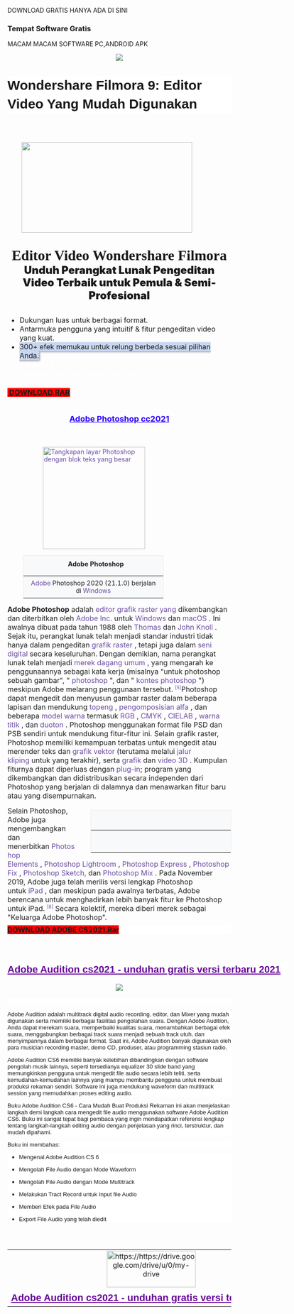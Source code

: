 DOWNLOAD GRATIS HANYA ADA DI SINI
### Tempat Software Gratis

MACAM MACAM SOFTWARE PC,ANDROID APK
<p></p><div class="separator" style="clear: both; text-align: center;"><a href="https://1.bp.blogspot.com/-xrm0dtm-hig/YBBrcXA-zyI/AAAAAAAABH0/5Bphbc7dwrM4jTOUq_EbSzS3JOvUhAmfgCLcBGAsYHQ/s318/Logo.jpg" imageanchor="1" style="margin-left: 1em; margin-right: 1em;"><img border="0" data-original-height="159" data-original-width="318" src="https://1.bp.blogspot.com/-xrm0dtm-hig/YBBrcXA-zyI/AAAAAAAABH0/5Bphbc7dwrM4jTOUq_EbSzS3JOvUhAmfgCLcBGAsYHQ/s0/Logo.jpg" /></a></div><br />&nbsp;
 <h1 class="entry-title" style="background: 0px 0px rgb(255, 255, 255); border: 0px; color: var(--post-title-color); font-family: Poppins, sans-serif; font-size: 30px; line-height: 1.4em; margin: 0px 0px 15px; outline: 0px; padding: 0px; position: relative; vertical-align: baseline;">Wondershare Filmora 9: Editor Video Yang Mudah Digunakan</h1><div><div class="title" style="box-sizing: border-box; font-family: &quot;Mark W01 Heavy&quot;; font-size: 2rem; font-weight: 900; line-height: 1.2; padding-bottom: 30px; padding-top: 50px;"><div class="separator" style="clear: both; text-align: center;"><a href="https://1.bp.blogspot.com/-2fw8pTzoyb0/YA7n0xn86II/AAAAAAAABHU/DkhVSWIYrZM-t9wnTL4bzXOY1DiPb0m7gCLcBGAsYHQ/s1117/filmora-main-interface-download.jpg" imageanchor="1" style="clear: left; float: left; margin-bottom: 1em; margin-left: 1em;"><img border="0" data-original-height="595" data-original-width="1117" height="204" src="https://1.bp.blogspot.com/-2fw8pTzoyb0/YA7n0xn86II/AAAAAAAABHU/DkhVSWIYrZM-t9wnTL4bzXOY1DiPb0m7gCLcBGAsYHQ/w384-h204/filmora-main-interface-download.jpg" width="384" /></a></div><span style="box-sizing: border-box; vertical-align: inherit;"><div class="separator" style="clear: both; text-align: center;"><span style="font-size: 2rem; text-align: left;">Editor Video Wondershare Filmora</span></div><div class="separator" style="clear: both; text-align: center;"><span style="font-family: -apple-system, BlinkMacSystemFont, &quot;Segoe UI&quot;, Roboto, &quot;Helvetica Neue&quot;, Arial, &quot;Noto Sans&quot;, sans-serif; font-size: 1.5rem; text-align: left;">Unduh Perangkat Lunak Pengeditan Video Terbaik untuk Pemula &amp; Semi-Profesional</span></div></span></div></div><div><ul class="list-prefix list-disc" style="box-sizing: border-box; font-family: -apple-system, BlinkMacSystemFont, &quot;Segoe UI&quot;, Roboto, &quot;Helvetica Neue&quot;, Arial, &quot;Noto Sans&quot;, sans-serif; font-size: 16px; margin-bottom: 1rem; margin-top: 0px;"><li style="box-sizing: border-box;"><span style="box-sizing: border-box; vertical-align: inherit;">Dukungan luas untuk berbagai format.</span></li><li style="box-sizing: border-box;"><span style="box-sizing: border-box; vertical-align: inherit;">Antarmuka pengguna yang intuitif &amp; fitur pengeditan video yang kuat.</span></li><li style="box-sizing: border-box;"><span style="box-sizing: border-box; vertical-align: inherit;"><span class="goog-text-highlight" style="background-color: #c9d7f1; box-shadow: rgb(153, 153, 170) 2px 2px 4px; box-sizing: border-box; position: relative; vertical-align: inherit;">300+ efek memukau untuk relung berbeda sesuai pilihan Anda.</span></span></li><li style="box-sizing: border-box; color: white;"><span style="box-sizing: border-box; vertical-align: inherit;">Bakar ke DVD atau unggah ke YouTube, atau transfer ke perangkat portabel populer apa pun.</span></li></ul></div><h3 style="text-align: left;"><a href="https://drive.google.com/file/d/1xz7v31TTTHOZXd6F0CPrFTLT6E5SoB43/view?usp=sharing" target="_blank"><b style="background-color: red;">&nbsp;DOWNLOAD.RAR</b></a>&nbsp;</h3><p></p>







<h1 style="text-align: center;"><b><span style="color: #2b00fe; font-family: inherit; font-size: large;"><u><span style="background-attachment: initial; background-clip: initial; background-image: none; background-origin: initial; background-position: initial; background-repeat: initial; background-size: initial; border: 0px; font-stretch: inherit; font-style: inherit; font-variant: inherit; line-height: inherit; margin: 0px; padding: 0px; vertical-align: baseline;">Adobe Photoshop cc202</span><span style="background-attachment: initial; background-clip: initial; background-image: none; background-origin: initial; background-position: initial; background-repeat: initial; background-size: initial; border: 0px; font-stretch: inherit; font-style: inherit; font-variant: inherit; line-height: inherit; margin: 0px; padding: 0px; vertical-align: baseline;">1</span></u></span></b></h1><p><b style="background-attachment: initial; background-clip: initial; background-image: none; background-origin: initial; background-position: initial; background-repeat: initial; background-size: initial; border: 0px; color: #202122; font-family: inherit; font-size: 16px; font-stretch: inherit; font-style: inherit; font-variant: inherit; line-height: inherit; margin: 0px; padding: 0px; vertical-align: baseline;"><br /></b></p><blockquote style="border: none; margin: 0px 0px 0px 40px; padding: 0px;"><blockquote style="border: none; margin: 0px 0px 0px 40px; padding: 0px;"><p style="text-align: left;"><a class="image" href="https://translate.googleusercontent.com/translate_c?depth=1&amp;hl=id&amp;prev=search&amp;pto=aue&amp;rurl=translate.google.com&amp;sl=en&amp;sp=nmt4&amp;u=https://en.m.wikipedia.org/wiki/File:Adobe_Photoshop_2020.png&amp;usg=ALkJrhie3uC9KKY5a_4pPtHrXDtLHbH3kw" style="background: none; border: 0px; color: #6b4ba1; font-family: inherit; font-size: 14.4px; font-stretch: inherit; font-style: inherit; font-variant: inherit; font-weight: inherit; line-height: inherit; margin: 0px; padding: 0px; text-decoration-line: none; vertical-align: baseline;" title="Adobe Photoshop 2020 (21.1.0) berjalan di Windows"><img alt="Tangkapan layar Photoshop dengan blok teks yang besar" data-file-height="232" data-file-width="413" decoding="async" height="238" src="https://upload.wikimedia.org/wikipedia/en/thumb/7/7f/Adobe_Photoshop_2020.png/300px-Adobe_Photoshop_2020.png" style="background: none; border: 0px; font-family: inherit; font-size: 14.4px; font-stretch: inherit; font-style: inherit; font-variant: inherit; font-weight: inherit; height: auto; line-height: inherit; margin: 0px; max-width: 100%; padding: 0px; vertical-align: middle;" width="230" /></a></p></blockquote></blockquote><table class="infobox vevent" style="background-color: #f8f9fa; border-collapse: collapse; border: 1px solid rgb(234, 236, 240); clear: right; color: #202122; display: flex; flex-flow: column nowrap; flex: 1 1 100%; font-family: -apple-system, BlinkMacSystemFont, &quot;Segoe UI&quot;, Roboto, Lato, Helvetica, Arial, sans-serif; font-size: 14.4px; margin: 0.5em 0px 1em 35px; max-width: 320px; overflow: auto hidden; position: relative; width: 22em;"><caption class="summary" style="background: inherit; display: flex; flex-flow: column nowrap; font-size: 14.4px; font-weight: bold; padding: 10px 10px 0px;"><span style="text-align: center; vertical-align: inherit;"><span style="vertical-align: inherit;">&nbsp; &nbsp;Adobe Photoshop</span></span></caption><tbody style="display: flex; flex-flow: column nowrap; font-size: 14.4px;"><tr style="display: flex; flex-flow: row nowrap; font-size: 14.4px; min-width: 100%;"></tr><tr style="display: flex; flex-flow: row nowrap; font-size: 14.4px; min-width: 100%;"><td colspan="2" style="border-bottom-color: rgb(234, 236, 240); border-bottom-style: solid; border-image: initial; border-left-color: initial; border-left-style: initial; border-right-color: initial; border-right-style: initial; border-top-color: initial; border-top-style: initial; border-width: 0px 0px 1px; flex: 1 0 0%; font-size: 14.4px; padding: 7px 10px; text-align: center; vertical-align: top; width: 298px;"><div style="background: none; border: 0px; font-family: inherit; font-size: 14.4px; font-stretch: inherit; font-style: inherit; font-variant: inherit; font-weight: inherit; line-height: inherit; margin: 0px; padding: 0px; text-align: center; vertical-align: baseline;"><a href="https://translate.googleusercontent.com/translate_c?depth=1&amp;hl=id&amp;prev=search&amp;pto=aue&amp;rurl=translate.google.com&amp;sl=en&amp;sp=nmt4&amp;u=https://en.m.wikipedia.org/wiki/Adobe_Inc.&amp;usg=ALkJrhhx31ts74rF6OVNAarKueMJUaRGLQ" style="background: none; border: 0px; color: #6b4ba1; font-family: inherit; font-size: 14.4px; font-stretch: inherit; font-style: inherit; font-variant: inherit; font-weight: inherit; line-height: inherit; margin: 0px; padding: 0px; text-decoration-line: none; vertical-align: baseline;" title="Adobe Inc.">Adobe</a><span style="vertical-align: inherit;">&nbsp;Photoshop 2020 (21.1.0) berjalan di&nbsp;</span><a href="https://drive.google.com/file/d/0B1dcOXE7ED20Q3lzVmt3alhDajg/view?usp=sharing" style="background: none; border: 0px; color: #6b4ba1; font-family: inherit; font-size: 14.4px; font-stretch: inherit; font-style: inherit; font-variant: inherit; font-weight: inherit; line-height: inherit; margin: 0px; padding: 0px; text-decoration-line: none; vertical-align: baseline;" target="_blank" title="Microsoft Windows">Windows</a></div></td></tr></tbody></table><p><b style="background-attachment: initial; background-clip: initial; background-image: none; background-origin: initial; background-position: initial; background-repeat: initial; background-size: initial; border: 0px; color: #202122; font-family: inherit; font-size: 16px; font-stretch: inherit; font-style: inherit; font-variant: inherit; line-height: inherit; margin: 0px; padding: 0px; vertical-align: baseline;">Adobe Photoshop</b><span face="-apple-system, BlinkMacSystemFont, &quot;Segoe UI&quot;, Roboto, Lato, Helvetica, Arial, sans-serif" style="color: #202122; font-size: 16px; vertical-align: inherit;">&nbsp;adalah&nbsp;</span><a href="https://translate.googleusercontent.com/translate_c?depth=1&amp;hl=id&amp;prev=search&amp;pto=aue&amp;rurl=translate.google.com&amp;sl=en&amp;sp=nmt4&amp;u=https://en.m.wikipedia.org/wiki/Raster_graphics_editor&amp;usg=ALkJrhgdICPxKXW_-VqPViS0vbisTvtY6w" style="background-attachment: initial; background-clip: initial; background-image: none; background-origin: initial; background-position: initial; background-repeat: initial; background-size: initial; border: 0px; color: #6b4ba1; font-family: inherit; font-size: 16px; font-stretch: inherit; font-style: inherit; font-variant: inherit; font-weight: inherit; line-height: inherit; margin: 0px; padding: 0px; text-decoration-line: none; vertical-align: baseline;" title="Editor grafik raster">editor grafik raster yang</a><span face="-apple-system, BlinkMacSystemFont, &quot;Segoe UI&quot;, Roboto, Lato, Helvetica, Arial, sans-serif" style="color: #202122; font-size: 16px; vertical-align: inherit;">&nbsp;dikembangkan dan diterbitkan oleh&nbsp;</span><a href="https://translate.googleusercontent.com/translate_c?depth=1&amp;hl=id&amp;prev=search&amp;pto=aue&amp;rurl=translate.google.com&amp;sl=en&amp;sp=nmt4&amp;u=https://en.m.wikipedia.org/wiki/Adobe_Inc.&amp;usg=ALkJrhhx31ts74rF6OVNAarKueMJUaRGLQ" style="background-attachment: initial; background-clip: initial; background-image: none; background-origin: initial; background-position: initial; background-repeat: initial; background-size: initial; border: 0px; color: #6b4ba1; font-family: inherit; font-size: 16px; font-stretch: inherit; font-style: inherit; font-variant: inherit; font-weight: inherit; line-height: inherit; margin: 0px; padding: 0px; text-decoration-line: none; vertical-align: baseline;" title="Adobe Inc.">Adobe Inc.</a><span face="-apple-system, BlinkMacSystemFont, &quot;Segoe UI&quot;, Roboto, Lato, Helvetica, Arial, sans-serif" style="color: #202122; font-size: 16px; vertical-align: inherit;">&nbsp;untuk&nbsp;</span><a href="https://translate.googleusercontent.com/translate_c?depth=1&amp;hl=id&amp;prev=search&amp;pto=aue&amp;rurl=translate.google.com&amp;sl=en&amp;sp=nmt4&amp;u=https://en.m.wikipedia.org/wiki/Microsoft_Windows&amp;usg=ALkJrhjCuIpMdSOdh0ft6qvJ-9tlThIpyQ" style="background-attachment: initial; background-clip: initial; background-image: none; background-origin: initial; background-position: initial; background-repeat: initial; background-size: initial; border: 0px; color: #6b4ba1; font-family: inherit; font-size: 16px; font-stretch: inherit; font-style: inherit; font-variant: inherit; font-weight: inherit; line-height: inherit; margin: 0px; padding: 0px; text-decoration-line: none; vertical-align: baseline;" title="Microsoft Windows">Windows</a><span face="-apple-system, BlinkMacSystemFont, &quot;Segoe UI&quot;, Roboto, Lato, Helvetica, Arial, sans-serif" style="color: #202122; font-size: 16px; vertical-align: inherit;">&nbsp;dan&nbsp;</span><a href="https://translate.googleusercontent.com/translate_c?depth=1&amp;hl=id&amp;prev=search&amp;pto=aue&amp;rurl=translate.google.com&amp;sl=en&amp;sp=nmt4&amp;u=https://en.m.wikipedia.org/wiki/MacOS&amp;usg=ALkJrhhliT0EuIts7qU-1bno8rhEFX-pNg" style="background-attachment: initial; background-clip: initial; background-image: none; background-origin: initial; background-position: initial; background-repeat: initial; background-size: initial; border: 0px; color: #6b4ba1; font-family: inherit; font-size: 16px; font-stretch: inherit; font-style: inherit; font-variant: inherit; font-weight: inherit; line-height: inherit; margin: 0px; padding: 0px; text-decoration-line: none; vertical-align: baseline;" title="MacOS">macOS</a><span face="-apple-system, BlinkMacSystemFont, &quot;Segoe UI&quot;, Roboto, Lato, Helvetica, Arial, sans-serif" style="color: #202122; font-size: 16px; vertical-align: inherit;">&nbsp;. Ini awalnya dibuat pada tahun 1988 oleh&nbsp;</span><a href="https://translate.googleusercontent.com/translate_c?depth=1&amp;hl=id&amp;prev=search&amp;pto=aue&amp;rurl=translate.google.com&amp;sl=en&amp;sp=nmt4&amp;u=https://en.m.wikipedia.org/wiki/Thomas_Knoll&amp;usg=ALkJrhgG01ZrIuTGQ5Xasv3H3tgO4ZymeA" style="background-attachment: initial; background-clip: initial; background-image: none; background-origin: initial; background-position: initial; background-repeat: initial; background-size: initial; border: 0px; color: #6b4ba1; font-family: inherit; font-size: 16px; font-stretch: inherit; font-style: inherit; font-variant: inherit; font-weight: inherit; line-height: inherit; margin: 0px; padding: 0px; text-decoration-line: none; vertical-align: baseline;" title="Thomas Knoll">Thomas</a><span face="-apple-system, BlinkMacSystemFont, &quot;Segoe UI&quot;, Roboto, Lato, Helvetica, Arial, sans-serif" style="color: #202122; font-size: 16px; vertical-align: inherit;">&nbsp;dan&nbsp;</span><a href="https://translate.googleusercontent.com/translate_c?depth=1&amp;hl=id&amp;prev=search&amp;pto=aue&amp;rurl=translate.google.com&amp;sl=en&amp;sp=nmt4&amp;u=https://en.m.wikipedia.org/wiki/John_Knoll&amp;usg=ALkJrhhsHlj7JGijcLJUJzqszepdLalDLw" style="background-attachment: initial; background-clip: initial; background-image: none; background-origin: initial; background-position: initial; background-repeat: initial; background-size: initial; border: 0px; color: #6b4ba1; font-family: inherit; font-size: 16px; font-stretch: inherit; font-style: inherit; font-variant: inherit; font-weight: inherit; line-height: inherit; margin: 0px; padding: 0px; text-decoration-line: none; vertical-align: baseline;" title="John Knoll">John Knoll</a><span face="-apple-system, BlinkMacSystemFont, &quot;Segoe UI&quot;, Roboto, Lato, Helvetica, Arial, sans-serif" style="color: #202122; font-size: 16px; vertical-align: inherit;"><span style="vertical-align: inherit;">&nbsp;. Sejak itu, perangkat lunak telah menjadi standar industri tidak hanya dalam&nbsp;</span><span style="vertical-align: inherit;">pengeditan&nbsp;</span></span><a href="https://translate.googleusercontent.com/translate_c?depth=1&amp;hl=id&amp;prev=search&amp;pto=aue&amp;rurl=translate.google.com&amp;sl=en&amp;sp=nmt4&amp;u=https://en.m.wikipedia.org/wiki/Raster_graphics&amp;usg=ALkJrhgbsldinG581tuA2u2KrjmCqmYIPw" style="background-attachment: initial; background-clip: initial; background-image: none; background-origin: initial; background-position: initial; background-repeat: initial; background-size: initial; border: 0px; color: #6b4ba1; font-family: inherit; font-size: 16px; font-stretch: inherit; font-style: inherit; font-variant: inherit; font-weight: inherit; line-height: inherit; margin: 0px; padding: 0px; text-decoration-line: none; vertical-align: baseline;" title="Grafik raster">grafik raster</a><span face="-apple-system, BlinkMacSystemFont, &quot;Segoe UI&quot;, Roboto, Lato, Helvetica, Arial, sans-serif" style="color: #202122; font-size: 16px; vertical-align: inherit;">&nbsp;, tetapi juga dalam&nbsp;</span><a href="https://translate.googleusercontent.com/translate_c?depth=1&amp;hl=id&amp;prev=search&amp;pto=aue&amp;rurl=translate.google.com&amp;sl=en&amp;sp=nmt4&amp;u=https://en.m.wikipedia.org/wiki/Digital_art&amp;usg=ALkJrhg4Ku6m9b_cCfc_MQlJCOBn8nUMWQ" style="background-attachment: initial; background-clip: initial; background-image: none; background-origin: initial; background-position: initial; background-repeat: initial; background-size: initial; border: 0px; color: #6b4ba1; font-family: inherit; font-size: 16px; font-stretch: inherit; font-style: inherit; font-variant: inherit; font-weight: inherit; line-height: inherit; margin: 0px; padding: 0px; text-decoration-line: none; vertical-align: baseline;" title="Seni digital">seni digital</a><span face="-apple-system, BlinkMacSystemFont, &quot;Segoe UI&quot;, Roboto, Lato, Helvetica, Arial, sans-serif" style="color: #202122; font-size: 16px; vertical-align: inherit;">&nbsp;secara keseluruhan. Dengan demikian, nama perangkat lunak telah menjadi&nbsp;</span><a href="https://translate.googleusercontent.com/translate_c?depth=1&amp;hl=id&amp;prev=search&amp;pto=aue&amp;rurl=translate.google.com&amp;sl=en&amp;sp=nmt4&amp;u=https://en.m.wikipedia.org/wiki/Generic_trademark&amp;usg=ALkJrhh3g04jqqyWqoan5TnWMUpvtY1g_w" style="background-attachment: initial; background-clip: initial; background-image: none; background-origin: initial; background-position: initial; background-repeat: initial; background-size: initial; border: 0px; color: #6b4ba1; font-family: inherit; font-size: 16px; font-stretch: inherit; font-style: inherit; font-variant: inherit; font-weight: inherit; line-height: inherit; margin: 0px; padding: 0px; text-decoration-line: none; vertical-align: baseline;" title="Merek dagang umum">merek dagang umum</a><span face="-apple-system, BlinkMacSystemFont, &quot;Segoe UI&quot;, Roboto, Lato, Helvetica, Arial, sans-serif" style="color: #202122; font-size: 16px; vertical-align: inherit;">&nbsp;, yang mengarah ke penggunaannya sebagai kata kerja (misalnya "untuk photoshop sebuah gambar", "&nbsp;</span><a class="mw-redirect" href="https://translate.googleusercontent.com/translate_c?depth=1&amp;hl=id&amp;prev=search&amp;pto=aue&amp;rurl=translate.google.com&amp;sl=en&amp;sp=nmt4&amp;u=https://en.m.wikipedia.org/wiki/Photoshopping&amp;usg=ALkJrhjF-ONGCXEr6xmp0XLkusUxJVZcMw" style="background-attachment: initial; background-clip: initial; background-image: none; background-origin: initial; background-position: initial; background-repeat: initial; background-size: initial; border: 0px; color: #6b4ba1; font-family: inherit; font-size: 16px; font-stretch: inherit; font-style: inherit; font-variant: inherit; font-weight: inherit; line-height: inherit; margin: 0px; padding: 0px; text-decoration-line: none; vertical-align: baseline;" title="Photoshopping">photoshop</a><span face="-apple-system, BlinkMacSystemFont, &quot;Segoe UI&quot;, Roboto, Lato, Helvetica, Arial, sans-serif" style="color: #202122; font-size: 16px; vertical-align: inherit;">&nbsp;", dan "&nbsp;</span><a href="https://translate.googleusercontent.com/translate_c?depth=1&amp;hl=id&amp;prev=search&amp;pto=aue&amp;rurl=translate.google.com&amp;sl=en&amp;sp=nmt4&amp;u=https://en.m.wikipedia.org/wiki/Photoshop_contest&amp;usg=ALkJrhgKr5nhv-yfnYBHzeqbm0SDUPhoPQ" style="background-attachment: initial; background-clip: initial; background-image: none; background-origin: initial; background-position: initial; background-repeat: initial; background-size: initial; border: 0px; color: #6b4ba1; font-family: inherit; font-size: 16px; font-stretch: inherit; font-style: inherit; font-variant: inherit; font-weight: inherit; line-height: inherit; margin: 0px; padding: 0px; text-decoration-line: none; vertical-align: baseline;" title="Kontes Photoshop">kontes photoshop</a><span face="-apple-system, BlinkMacSystemFont, &quot;Segoe UI&quot;, Roboto, Lato, Helvetica, Arial, sans-serif" style="color: #202122; font-size: 16px; vertical-align: inherit;">&nbsp;") meskipun Adobe melarang penggunaan tersebut.&nbsp;</span><sup class="reference" id="cite_ref-TRADEMARK_5-0" style="background-attachment: initial; background-clip: initial; background-image: none; background-origin: initial; background-position: initial; background-repeat: initial; background-size: initial; border: 0px; color: #202122; font-family: inherit; font-size: 0.75em; font-stretch: inherit; font-variant: inherit; line-height: 1; margin: 0px; padding: 0px; unicode-bidi: isolate; white-space: nowrap;"><a href="https://translate.googleusercontent.com/translate_c?depth=1&amp;hl=id&amp;prev=search&amp;pto=aue&amp;rurl=translate.google.com&amp;sl=en&amp;sp=nmt4&amp;u=https://en.m.wikipedia.org/wiki/Adobe_Photoshop&amp;usg=ALkJrhipV7GxA1GKkgffkejd_e3M7gthEQ#cite_note-TRADEMARK-5" style="background-attachment: initial; background-clip: initial; background-image: none; background-origin: initial; background-position: initial; background-repeat: initial; background-size: initial; border: 0px; color: #6b4ba1; font-family: inherit; font-stretch: inherit; font-style: inherit; font-variant: inherit; font-weight: inherit; line-height: inherit; margin: 0px; padding: 0px; text-decoration-line: none; vertical-align: baseline;"><span style="pointer-events: none; vertical-align: inherit;"><span style="pointer-events: none; vertical-align: inherit;">[5]</span></span></a></sup><span face="-apple-system, BlinkMacSystemFont, &quot;Segoe UI&quot;, Roboto, Lato, Helvetica, Arial, sans-serif" style="color: #202122; font-size: 16px; vertical-align: inherit;">Photoshop dapat mengedit dan menyusun gambar raster dalam beberapa lapisan dan mendukung&nbsp;</span><a href="https://translate.googleusercontent.com/translate_c?depth=1&amp;hl=id&amp;prev=search&amp;pto=aue&amp;rurl=translate.google.com&amp;sl=en&amp;sp=nmt4&amp;u=https://en.m.wikipedia.org/wiki/Mask_(computing)&amp;usg=ALkJrhhcAQeu9LCRFpN-MVpi5TUZgWl-nw" style="background-attachment: initial; background-clip: initial; background-image: none; background-origin: initial; background-position: initial; background-repeat: initial; background-size: initial; border: 0px; color: #6b4ba1; font-family: inherit; font-size: 16px; font-stretch: inherit; font-style: inherit; font-variant: inherit; font-weight: inherit; line-height: inherit; margin: 0px; padding: 0px; text-decoration-line: none; vertical-align: baseline;" title="Topeng (komputasi)">topeng</a><span face="-apple-system, BlinkMacSystemFont, &quot;Segoe UI&quot;, Roboto, Lato, Helvetica, Arial, sans-serif" style="color: #202122; font-size: 16px; vertical-align: inherit;">&nbsp;,&nbsp;</span><a href="https://translate.googleusercontent.com/translate_c?depth=1&amp;hl=id&amp;prev=search&amp;pto=aue&amp;rurl=translate.google.com&amp;sl=en&amp;sp=nmt4&amp;u=https://en.m.wikipedia.org/wiki/Alpha_compositing&amp;usg=ALkJrhg-FiBHv294iYJhv2pou3bqqEybxQ" style="background-attachment: initial; background-clip: initial; background-image: none; background-origin: initial; background-position: initial; background-repeat: initial; background-size: initial; border: 0px; color: #6b4ba1; font-family: inherit; font-size: 16px; font-stretch: inherit; font-style: inherit; font-variant: inherit; font-weight: inherit; line-height: inherit; margin: 0px; padding: 0px; text-decoration-line: none; vertical-align: baseline;" title="Pengomposisian alfa">pengomposisian alfa</a><span face="-apple-system, BlinkMacSystemFont, &quot;Segoe UI&quot;, Roboto, Lato, Helvetica, Arial, sans-serif" style="color: #202122; font-size: 16px; vertical-align: inherit;"><span style="vertical-align: inherit;">&nbsp;,&nbsp;</span><span style="vertical-align: inherit;">dan beberapa&nbsp;</span></span><a href="https://translate.googleusercontent.com/translate_c?depth=1&amp;hl=id&amp;prev=search&amp;pto=aue&amp;rurl=translate.google.com&amp;sl=en&amp;sp=nmt4&amp;u=https://en.m.wikipedia.org/wiki/Color_model&amp;usg=ALkJrhilD-NR4fD79Z7ynL2owUBzcvd09w" style="background-attachment: initial; background-clip: initial; background-image: none; background-origin: initial; background-position: initial; background-repeat: initial; background-size: initial; border: 0px; color: #6b4ba1; font-family: inherit; font-size: 16px; font-stretch: inherit; font-style: inherit; font-variant: inherit; font-weight: inherit; line-height: inherit; margin: 0px; padding: 0px; text-decoration-line: none; vertical-align: baseline;" title="Model warna">model warna</a><span face="-apple-system, BlinkMacSystemFont, &quot;Segoe UI&quot;, Roboto, Lato, Helvetica, Arial, sans-serif" style="color: #202122; font-size: 16px; vertical-align: inherit;">&nbsp;termasuk&nbsp;</span><a href="https://translate.googleusercontent.com/translate_c?depth=1&amp;hl=id&amp;prev=search&amp;pto=aue&amp;rurl=translate.google.com&amp;sl=en&amp;sp=nmt4&amp;u=https://en.m.wikipedia.org/wiki/RGB_color_model&amp;usg=ALkJrhiGya1P_n-Lo4icysf3BTuPErd-nw" style="background-attachment: initial; background-clip: initial; background-image: none; background-origin: initial; background-position: initial; background-repeat: initial; background-size: initial; border: 0px; color: #6b4ba1; font-family: inherit; font-size: 16px; font-stretch: inherit; font-style: inherit; font-variant: inherit; font-weight: inherit; line-height: inherit; margin: 0px; padding: 0px; text-decoration-line: none; vertical-align: baseline;" title="Model warna RGB">RGB</a><span face="-apple-system, BlinkMacSystemFont, &quot;Segoe UI&quot;, Roboto, Lato, Helvetica, Arial, sans-serif" style="color: #202122; font-size: 16px; vertical-align: inherit;">&nbsp;,&nbsp;</span><a href="https://translate.googleusercontent.com/translate_c?depth=1&amp;hl=id&amp;prev=search&amp;pto=aue&amp;rurl=translate.google.com&amp;sl=en&amp;sp=nmt4&amp;u=https://en.m.wikipedia.org/wiki/CMYK_color_model&amp;usg=ALkJrhh1_Ju9Bx8SDCyaNYLic6FmhmlV6g" style="background-attachment: initial; background-clip: initial; background-image: none; background-origin: initial; background-position: initial; background-repeat: initial; background-size: initial; border: 0px; color: #6b4ba1; font-family: inherit; font-size: 16px; font-stretch: inherit; font-style: inherit; font-variant: inherit; font-weight: inherit; line-height: inherit; margin: 0px; padding: 0px; text-decoration-line: none; vertical-align: baseline;" title="Model warna CMYK">CMYK</a><span face="-apple-system, BlinkMacSystemFont, &quot;Segoe UI&quot;, Roboto, Lato, Helvetica, Arial, sans-serif" style="color: #202122; font-size: 16px; vertical-align: inherit;">&nbsp;,&nbsp;</span><a class="mw-redirect" href="https://translate.googleusercontent.com/translate_c?depth=1&amp;hl=id&amp;prev=search&amp;pto=aue&amp;rurl=translate.google.com&amp;sl=en&amp;sp=nmt4&amp;u=https://en.m.wikipedia.org/wiki/CIELAB&amp;usg=ALkJrhhGkcpHCFrep6TpqiYU8oYYMrib2A" style="background-attachment: initial; background-clip: initial; background-image: none; background-origin: initial; background-position: initial; background-repeat: initial; background-size: initial; border: 0px; color: #6b4ba1; font-family: inherit; font-size: 16px; font-stretch: inherit; font-style: inherit; font-variant: inherit; font-weight: inherit; line-height: inherit; margin: 0px; padding: 0px; text-decoration-line: none; vertical-align: baseline;" title="CIELAB">CIELAB</a><span face="-apple-system, BlinkMacSystemFont, &quot;Segoe UI&quot;, Roboto, Lato, Helvetica, Arial, sans-serif" style="color: #202122; font-size: 16px; vertical-align: inherit;">&nbsp;,&nbsp;</span><a href="https://translate.googleusercontent.com/translate_c?depth=1&amp;hl=id&amp;prev=search&amp;pto=aue&amp;rurl=translate.google.com&amp;sl=en&amp;sp=nmt4&amp;u=https://en.m.wikipedia.org/wiki/Spot_color&amp;usg=ALkJrhipQuRz81D7V9JleiOMKT3TsSFbbQ" style="background-attachment: initial; background-clip: initial; background-image: none; background-origin: initial; background-position: initial; background-repeat: initial; background-size: initial; border: 0px; color: #6b4ba1; font-family: inherit; font-size: 16px; font-stretch: inherit; font-style: inherit; font-variant: inherit; font-weight: inherit; line-height: inherit; margin: 0px; padding: 0px; text-decoration-line: none; vertical-align: baseline;" title="Warna titik">warna titik</a><span face="-apple-system, BlinkMacSystemFont, &quot;Segoe UI&quot;, Roboto, Lato, Helvetica, Arial, sans-serif" style="color: #202122; font-size: 16px; vertical-align: inherit;">&nbsp;, dan&nbsp;</span><a href="https://translate.googleusercontent.com/translate_c?depth=1&amp;hl=id&amp;prev=search&amp;pto=aue&amp;rurl=translate.google.com&amp;sl=en&amp;sp=nmt4&amp;u=https://en.m.wikipedia.org/wiki/Duotone&amp;usg=ALkJrhgTIWGDltdKsn0FMfvOYAHDTlZVJQ" style="background-attachment: initial; background-clip: initial; background-image: none; background-origin: initial; background-position: initial; background-repeat: initial; background-size: initial; border: 0px; color: #6b4ba1; font-family: inherit; font-size: 16px; font-stretch: inherit; font-style: inherit; font-variant: inherit; font-weight: inherit; line-height: inherit; margin: 0px; padding: 0px; text-decoration-line: none; vertical-align: baseline;" title="Duotone">duoton</a><span face="-apple-system, BlinkMacSystemFont, &quot;Segoe UI&quot;, Roboto, Lato, Helvetica, Arial, sans-serif" style="color: #202122; font-size: 16px; vertical-align: inherit;">&nbsp;. Photoshop menggunakan format file PSD dan PSB sendiri untuk mendukung fitur-fitur ini. Selain grafik raster, Photoshop memiliki kemampuan terbatas untuk mengedit atau merender teks dan&nbsp;</span><a href="https://translate.googleusercontent.com/translate_c?depth=1&amp;hl=id&amp;prev=search&amp;pto=aue&amp;rurl=translate.google.com&amp;sl=en&amp;sp=nmt4&amp;u=https://en.m.wikipedia.org/wiki/Vector_graphics&amp;usg=ALkJrhgWOxnpNmPOKaXT-fKoWnA_xVwS7g" style="background-attachment: initial; background-clip: initial; background-image: none; background-origin: initial; background-position: initial; background-repeat: initial; background-size: initial; border: 0px; color: #6b4ba1; font-family: inherit; font-size: 16px; font-stretch: inherit; font-style: inherit; font-variant: inherit; font-weight: inherit; line-height: inherit; margin: 0px; padding: 0px; text-decoration-line: none; vertical-align: baseline;" title="Grafis vektor">grafik vektor</a><span face="-apple-system, BlinkMacSystemFont, &quot;Segoe UI&quot;, Roboto, Lato, Helvetica, Arial, sans-serif" style="color: #202122; font-size: 16px; vertical-align: inherit;">&nbsp;(terutama melalui&nbsp;</span><a href="https://translate.googleusercontent.com/translate_c?depth=1&amp;hl=id&amp;prev=search&amp;pto=aue&amp;rurl=translate.google.com&amp;sl=en&amp;sp=nmt4&amp;u=https://en.m.wikipedia.org/wiki/Clipping_path&amp;usg=ALkJrhirLlpJyUYyiHFUoWGed5hgrcb8IQ" style="background-attachment: initial; background-clip: initial; background-image: none; background-origin: initial; background-position: initial; background-repeat: initial; background-size: initial; border: 0px; color: #6b4ba1; font-family: inherit; font-size: 16px; font-stretch: inherit; font-style: inherit; font-variant: inherit; font-weight: inherit; line-height: inherit; margin: 0px; padding: 0px; text-decoration-line: none; vertical-align: baseline;" title="Jalur kliping">jalur kliping</a><span face="-apple-system, BlinkMacSystemFont, &quot;Segoe UI&quot;, Roboto, Lato, Helvetica, Arial, sans-serif" style="color: #202122; font-size: 16px; vertical-align: inherit;">&nbsp;untuk yang terakhir), serta&nbsp;</span><a class="mw-redirect" href="https://translate.googleusercontent.com/translate_c?depth=1&amp;hl=id&amp;prev=search&amp;pto=aue&amp;rurl=translate.google.com&amp;sl=en&amp;sp=nmt4&amp;u=https://en.m.wikipedia.org/wiki/3D_graphics&amp;usg=ALkJrhgtwuMFyq7fFOji_xVxm-0XnFWMJA" style="background-attachment: initial; background-clip: initial; background-image: none; background-origin: initial; background-position: initial; background-repeat: initial; background-size: initial; border: 0px; color: #6b4ba1; font-family: inherit; font-size: 16px; font-stretch: inherit; font-style: inherit; font-variant: inherit; font-weight: inherit; line-height: inherit; margin: 0px; padding: 0px; text-decoration-line: none; vertical-align: baseline;" title="Grafik 3D">grafik</a><span face="-apple-system, BlinkMacSystemFont, &quot;Segoe UI&quot;, Roboto, Lato, Helvetica, Arial, sans-serif" style="color: #202122; font-size: 16px; vertical-align: inherit;">&nbsp;dan&nbsp;</span><a href="https://translate.googleusercontent.com/translate_c?depth=1&amp;hl=id&amp;prev=search&amp;pto=aue&amp;rurl=translate.google.com&amp;sl=en&amp;sp=nmt4&amp;u=https://en.m.wikipedia.org/wiki/Video&amp;usg=ALkJrhjQlkPtoOMHFdehyJVrbZ-OoFczOQ" style="background-attachment: initial; background-clip: initial; background-image: none; background-origin: initial; background-position: initial; background-repeat: initial; background-size: initial; border: 0px; color: #6b4ba1; font-family: inherit; font-size: 16px; font-stretch: inherit; font-style: inherit; font-variant: inherit; font-weight: inherit; line-height: inherit; margin: 0px; padding: 0px; text-decoration-line: none; vertical-align: baseline;" title="Video">video&nbsp;</a><span face="-apple-system, BlinkMacSystemFont, &quot;Segoe UI&quot;, Roboto, Lato, Helvetica, Arial, sans-serif" style="color: #202122; font-size: 16px; vertical-align: inherit;"><a class="mw-redirect" href="https://translate.googleusercontent.com/translate_c?depth=1&amp;hl=id&amp;prev=search&amp;pto=aue&amp;rurl=translate.google.com&amp;sl=en&amp;sp=nmt4&amp;u=https://en.m.wikipedia.org/wiki/3D_graphics&amp;usg=ALkJrhgtwuMFyq7fFOji_xVxm-0XnFWMJA" style="background-attachment: initial; background-clip: initial; background-image: none; background-origin: initial; background-position: initial; background-repeat: initial; background-size: initial; border: 0px; color: #6b4ba1; font-family: inherit; font-stretch: inherit; font-style: inherit; font-variant: inherit; font-weight: inherit; line-height: inherit; margin: 0px; padding: 0px; text-decoration-line: none; vertical-align: baseline;" title="3D graphics"><span style="vertical-align: inherit;">3D</span></a><span style="vertical-align: inherit;">&nbsp;. Kumpulan fiturnya dapat diperluas dengan&nbsp;</span></span><a class="mw-redirect" href="https://translate.googleusercontent.com/translate_c?depth=1&amp;hl=id&amp;prev=search&amp;pto=aue&amp;rurl=translate.google.com&amp;sl=en&amp;sp=nmt4&amp;u=https://en.m.wikipedia.org/wiki/Photoshop_plug-in&amp;usg=ALkJrhgpG2edlE2XZVh0ehYxShPKlXgRzg" style="background-attachment: initial; background-clip: initial; background-image: none; background-origin: initial; background-position: initial; background-repeat: initial; background-size: initial; border: 0px; color: #6b4ba1; font-family: inherit; font-size: 16px; font-stretch: inherit; font-style: inherit; font-variant: inherit; font-weight: inherit; line-height: inherit; margin: 0px; padding: 0px; text-decoration-line: none; vertical-align: baseline;" title="Pengaya Photoshop">plug-in</a><span face="-apple-system, BlinkMacSystemFont, &quot;Segoe UI&quot;, Roboto, Lato, Helvetica, Arial, sans-serif" style="color: #202122; font-size: 16px; vertical-align: inherit;"><span style="vertical-align: inherit;">;&nbsp;</span><span style="vertical-align: inherit;">program yang dikembangkan dan didistribusikan secara independen dari Photoshop yang berjalan di dalamnya dan menawarkan fitur baru atau yang disempurnakan.</span></span></p><table class="infobox vevent" style="background-color: #f8f9fa; border-collapse: collapse; border: 1px solid rgb(234, 236, 240); clear: right; color: #202122; display: flex; flex-flow: column nowrap; flex: 1 1 100%; float: right; font-family: -apple-system, BlinkMacSystemFont, &quot;Segoe UI&quot;, Roboto, Lato, Helvetica, Arial, sans-serif; font-size: 14.4px; margin: 0.5em 0px 1em 35px; max-width: 320px; overflow: auto hidden; position: relative; width: 22em;"><caption class="summary" style="background: inherit; display: flex; flex-flow: column nowrap; font-size: 14.4px; font-weight: bold; padding: 10px 10px 0px;"><span style="vertical-align: inherit;"><br /></span></caption><tbody style="display: flex; flex-flow: column nowrap; font-size: 14.4px;"><tr style="display: flex; flex-flow: row nowrap; font-size: 14.4px; min-width: 100%;"><th scope="row" style="border-bottom-color: rgb(234, 236, 240); border-bottom-style: solid; border-image: initial; border-left-color: initial; border-left-style: initial; border-right-color: initial; border-right-style: initial; border-top-color: initial; border-top-style: initial; border-width: 0px 0px 1px; flex: 1 0 0%; font-size: 14.4px; padding: 7px 10px; vertical-align: top; white-space: nowrap;"><br /><br /></th></tr></tbody></table><span style="color: #202122; font-family: -apple-system, BlinkMacSystemFont, &quot;Segoe UI&quot;, Roboto, Lato, Helvetica, Arial, sans-serif; font-size: 16px; vertical-align: inherit;">Selain Photoshop, Adobe juga mengembangkan dan menerbitkan&nbsp;</span><a class="mw-redirect" href="https://translate.googleusercontent.com/translate_c?depth=1&amp;hl=id&amp;prev=search&amp;pto=aue&amp;rurl=translate.google.com&amp;sl=en&amp;sp=nmt4&amp;u=https://en.m.wikipedia.org/wiki/Photoshop_Elements&amp;usg=ALkJrhhQX7XrmQURxtv_B1nVMS6Y7kMQ9w" style="background-attachment: initial; background-clip: initial; background-image: none; background-origin: initial; background-position: initial; background-repeat: initial; background-size: initial; border: 0px; color: #6b4ba1; font-family: inherit; font-size: 16px; font-stretch: inherit; font-style: inherit; font-variant: inherit; font-weight: inherit; line-height: inherit; margin: 0px; padding: 0px; text-decoration-line: none; vertical-align: baseline;" title="Elemen Photoshop">Photoshop Elements</a><span style="color: #202122; font-family: -apple-system, BlinkMacSystemFont, &quot;Segoe UI&quot;, Roboto, Lato, Helvetica, Arial, sans-serif; font-size: 16px; vertical-align: inherit;">&nbsp;,&nbsp;</span><a class="mw-redirect" href="https://translate.googleusercontent.com/translate_c?depth=1&amp;hl=id&amp;prev=search&amp;pto=aue&amp;rurl=translate.google.com&amp;sl=en&amp;sp=nmt4&amp;u=https://en.m.wikipedia.org/wiki/Adobe_Photoshop_Lightroom&amp;usg=ALkJrhjX8EdRaChBDkNIVk4gBsAhyXB3ug" style="background-attachment: initial; background-clip: initial; background-image: none; background-origin: initial; background-position: initial; background-repeat: initial; background-size: initial; border: 0px; color: #6b4ba1; font-family: inherit; font-size: 16px; font-stretch: inherit; font-style: inherit; font-variant: inherit; font-weight: inherit; line-height: inherit; margin: 0px; padding: 0px; text-decoration-line: none; vertical-align: baseline;" title="Adobe Photoshop Lightroom">Photoshop Lightroom</a><span style="color: #202122; font-family: -apple-system, BlinkMacSystemFont, &quot;Segoe UI&quot;, Roboto, Lato, Helvetica, Arial, sans-serif; font-size: 16px; vertical-align: inherit;">&nbsp;,&nbsp;</span><a class="mw-redirect" href="https://translate.googleusercontent.com/translate_c?depth=1&amp;hl=id&amp;prev=search&amp;pto=aue&amp;rurl=translate.google.com&amp;sl=en&amp;sp=nmt4&amp;u=https://en.m.wikipedia.org/wiki/Photoshop_Express&amp;usg=ALkJrhh9iGPFRseN4N4WW8NN6qpOxqH3fQ" style="background-attachment: initial; background-clip: initial; background-image: none; background-origin: initial; background-position: initial; background-repeat: initial; background-size: initial; border: 0px; color: #6b4ba1; font-family: inherit; font-size: 16px; font-stretch: inherit; font-style: inherit; font-variant: inherit; font-weight: inherit; line-height: inherit; margin: 0px; padding: 0px; text-decoration-line: none; vertical-align: baseline;" title="Photoshop Express">Photoshop Express</a><span style="color: #202122; font-family: -apple-system, BlinkMacSystemFont, &quot;Segoe UI&quot;, Roboto, Lato, Helvetica, Arial, sans-serif; font-size: 16px; vertical-align: inherit;">&nbsp;,&nbsp;</span><a href="https://translate.googleusercontent.com/translate_c?depth=1&amp;hl=id&amp;prev=search&amp;pto=aue&amp;rurl=translate.google.com&amp;sl=en&amp;sp=nmt4&amp;u=https://en.m.wikipedia.org/wiki/Adobe_Photoshop_Express&amp;usg=ALkJrhieahssvL-oldDBEhjiitrbL06Ndg" style="background-attachment: initial; background-clip: initial; background-image: none; background-origin: initial; background-position: initial; background-repeat: initial; background-size: initial; border: 0px; color: #6b4ba1; font-family: inherit; font-size: 16px; font-stretch: inherit; font-style: inherit; font-variant: inherit; font-weight: inherit; line-height: inherit; margin: 0px; padding: 0px; text-decoration-line: none; vertical-align: baseline;" title="Adobe Photoshop Express">Photoshop Fix</a><span style="color: #202122; font-family: -apple-system, BlinkMacSystemFont, &quot;Segoe UI&quot;, Roboto, Lato, Helvetica, Arial, sans-serif; font-size: 16px; vertical-align: inherit;">&nbsp;,&nbsp;</span><a href="https://translate.googleusercontent.com/translate_c?depth=1&amp;hl=id&amp;prev=search&amp;pto=aue&amp;rurl=translate.google.com&amp;sl=en&amp;sp=nmt4&amp;u=https://en.m.wikipedia.org/wiki/Adobe_Illustrator&amp;usg=ALkJrhjiRgBjvV4ySg2GuhSkCHAugohZhg" style="background-attachment: initial; background-clip: initial; background-image: none; background-origin: initial; background-position: initial; background-repeat: initial; background-size: initial; border: 0px; color: #6b4ba1; font-family: inherit; font-size: 16px; font-stretch: inherit; font-style: inherit; font-variant: inherit; font-weight: inherit; line-height: inherit; margin: 0px; padding: 0px; text-decoration-line: none; vertical-align: baseline;" title="Adobe Illustrator">Photoshop Sketch,</a><span style="color: #202122; font-family: -apple-system, BlinkMacSystemFont, &quot;Segoe UI&quot;, Roboto, Lato, Helvetica, Arial, sans-serif; font-size: 16px; vertical-align: inherit;">&nbsp;dan&nbsp;</span><a class="mw-redirect" href="https://translate.googleusercontent.com/translate_c?depth=1&amp;hl=id&amp;prev=search&amp;pto=aue&amp;rurl=translate.google.com&amp;sl=en&amp;sp=nmt4&amp;u=https://en.m.wikipedia.org/wiki/Photoshop&amp;usg=ALkJrhi7oWh-09qBIqAllOp2eCLGfMdYUQ" style="background-attachment: initial; background-clip: initial; background-image: none; background-origin: initial; background-position: initial; background-repeat: initial; background-size: initial; border: 0px; color: #6b4ba1; font-family: inherit; font-size: 16px; font-stretch: inherit; font-style: inherit; font-variant: inherit; font-weight: inherit; line-height: inherit; margin: 0px; padding: 0px; text-decoration-line: none; vertical-align: baseline;" title="Photoshop">Photoshop Mix</a><span style="color: #202122; font-family: -apple-system, BlinkMacSystemFont, &quot;Segoe UI&quot;, Roboto, Lato, Helvetica, Arial, sans-serif; font-size: 16px; vertical-align: inherit;"><span style="vertical-align: inherit;">&nbsp;.&nbsp;</span><span style="vertical-align: inherit;">Pada November 2019, Adobe juga telah merilis versi lengkap Photoshop untuk&nbsp;</span></span><a href="https://translate.googleusercontent.com/translate_c?depth=1&amp;hl=id&amp;prev=search&amp;pto=aue&amp;rurl=translate.google.com&amp;sl=en&amp;sp=nmt4&amp;u=https://en.m.wikipedia.org/wiki/IPad&amp;usg=ALkJrhgHAJsiilDGprbLY65vbqo_SElbtg" style="background-attachment: initial; background-clip: initial; background-image: none; background-origin: initial; background-position: initial; background-repeat: initial; background-size: initial; border: 0px; color: #6b4ba1; font-family: inherit; font-size: 16px; font-stretch: inherit; font-style: inherit; font-variant: inherit; font-weight: inherit; line-height: inherit; margin: 0px; padding: 0px; text-decoration-line: none; vertical-align: baseline;" title="IPad">iPad</a><span style="color: #202122; font-family: -apple-system, BlinkMacSystemFont, &quot;Segoe UI&quot;, Roboto, Lato, Helvetica, Arial, sans-serif; font-size: 16px; vertical-align: inherit;">&nbsp;, dan meskipun pada awalnya terbatas, Adobe berencana untuk menghadirkan lebih banyak fitur ke Photoshop untuk iPad.&nbsp;</span><sup class="reference" id="cite_ref-:0_6-0" style="background-attachment: initial; background-clip: initial; background-image: none; background-origin: initial; background-position: initial; background-repeat: initial; background-size: initial; border: 0px; color: #202122; font-family: inherit; font-size: 0.75em; font-stretch: inherit; font-variant: inherit; line-height: 1; margin: 0px; padding: 0px; unicode-bidi: isolate; white-space: nowrap;"><a href="https://translate.googleusercontent.com/translate_c?depth=1&amp;hl=id&amp;prev=search&amp;pto=aue&amp;rurl=translate.google.com&amp;sl=en&amp;sp=nmt4&amp;u=https://en.m.wikipedia.org/wiki/Adobe_Photoshop&amp;usg=ALkJrhipV7GxA1GKkgffkejd_e3M7gthEQ#cite_note-:0-6" style="background-attachment: initial; background-clip: initial; background-image: none; background-origin: initial; background-position: initial; background-repeat: initial; background-size: initial; border: 0px; color: #6b4ba1; font-family: inherit; font-stretch: inherit; font-style: inherit; font-variant: inherit; font-weight: inherit; line-height: inherit; margin: 0px; padding: 0px; text-decoration-line: none; vertical-align: baseline;"><span style="pointer-events: none; vertical-align: inherit;"><span style="pointer-events: none; vertical-align: inherit;">[6]</span></span></a></sup><span style="color: #202122; font-family: -apple-system, BlinkMacSystemFont, &quot;Segoe UI&quot;, Roboto, Lato, Helvetica, Arial, sans-serif; font-size: 16px; vertical-align: inherit;">&nbsp;Secara kolektif, mereka diberi merek sebagai "Keluarga Adobe Photoshop".</span><p style="background: none rgb(255, 255, 255); border: 0px; color: #202122; font-family: -apple-system, BlinkMacSystemFont, &quot;Segoe UI&quot;, Roboto, Lato, Helvetica, Arial, sans-serif; font-size: 16px; font-stretch: inherit; font-variant-east-asian: inherit; font-variant-numeric: inherit; line-height: inherit; margin: 0.5em 0px 1em; padding: 0px; vertical-align: baseline;"><span style="vertical-align: inherit;"><a href="https://drive.google.com/file/d/0B1dcOXE7ED20Q3lzVmt3alhDajg/view?usp=sharing" style="background-color: transparent;" target="_blank"><b style="background-color: red;">DOWNLOAD ADOBE CS2021.Rar</b></a></span></p>







<p>&nbsp;</p><a data-ved="2ahUKEwjI4JT8irfuAhXwH7cAHZRzBGwQFjABegQIBxAC" href="https://drive.google.com/file/d/1NufK41bUnn5KyCXgZ7wjuZJZ6q9gd9eK/view?usp=sharing" ping="/url?sa=t&amp;source=web&amp;rct=j&amp;url=https://adobe_photoshop.id.downloadastro.com/&amp;ved=2ahUKEwjI4JT8irfuAhXwH7cAHZRzBGwQFjABegQIBxAC" style="-webkit-tap-highlight-color: rgba(0, 0, 0, 0.1); background-color: white; color: #660099; font-family: arial, sans-serif; font-size: small; text-decoration-line: none;"><br /><h3 class="LC20lb DKV0Md" style="-webkit-tap-highlight-color: rgba(0, 0, 0, 0.1); background-color: white; color: #660099; display: inline-block; font-family: arial, sans-serif; font-size: 22px; line-height: 1.182; margin: 0px 0px 2px; overflow: hidden; padding: 5px 0px 0px; text-decoration-line: underline; text-overflow: ellipsis; vertical-align: top; white-space: nowrap; width: 632px;">Adobe Audition cs2021 - unduhan gratis versi terbaru 2021</h3></a><div><br /></div><div><div class="separator" style="clear: both; text-align: center;"><a href="https://1.bp.blogspot.com/-i2zbgFoz2WI/YA679Jdp9DI/AAAAAAAABGo/F92lTT91y-MLCbXh8Ru4_IGR4Ud3Oiq2gCLcBGAsYHQ/s225/download%2B%25282%2529.jpg" style="margin-left: 1em; margin-right: 1em;"><img border="0" data-original-height="225" data-original-width="225" src="https://1.bp.blogspot.com/-i2zbgFoz2WI/YA679Jdp9DI/AAAAAAAABGo/F92lTT91y-MLCbXh8Ru4_IGR4Ud3Oiq2gCLcBGAsYHQ/s0/download%2B%25282%2529.jpg" /></a></div><br /><p style="background-color: white; font-family: arial, helvetica, clean, sans-serif; font-size: 13px; margin: 0px 0px 1em; padding: 0px;"><br /></p><p style="background-color: white; font-family: arial, helvetica, clean, sans-serif; font-size: 13px; margin: 0px 0px 1em; padding: 0px;">Adobe Audition adalah multitrack digital audio recording, editor, dan Mixer yang mudah digunakan serta memiliki berbagai fasilitas pengolahan suara. Dengan Adobe Audition, Anda dapat merekam suara, memperbaiki kualitas suara, menambahkan berbagai efek suara, menggabungkan berbagai track suara menjadi sebuah track utuh, dan menyimpannya dalam berbagai format. Saat ini, Adobe Audition banyak digunakan oleh para musician recording master, demo CD, produser, atau programming stasiun radio.</p><p style="background-color: white; font-family: arial, helvetica, clean, sans-serif; font-size: 13px; margin: 0px 0px 1em; padding: 0px;">Adobe Audition CS6 memiliki banyak kelebihan dibandingkan dengan software pengolah musik lainnya, seperti tersedianya equalizer 30 slide band yang memungkinkan pengguna untuk mengedit file audio secara lebih teliti, serta kemudahan-kemudahan lainnya yang mampu membantu pengguna untuk membuat produksi rekaman sendiri. Software ini juga mendukung waveform dan multitrack session yang memudahkan proses editing audio.</p><p style="background-color: white; font-family: arial, helvetica, clean, sans-serif; font-size: 13px; margin: 0px 0px 1em; padding: 0px;">Buku Adobe Audition CS6 - Cara Mudah Buat Produksi Rekaman ini akan menjelaskan langkah demi langkah cara mengedit file audio menggunakan software Adobe Audition CS6. Buku ini sangat tepat bagi pembaca yang ingin mendapatkan referensi lengkap tentang langkah-langkah editing audio dengan penjelasan yang rinci, terstruktur, dan mudah dipahami.</p><p style="background-color: white; font-family: arial, helvetica, clean, sans-serif; font-size: 13px; margin: 0px 0px 1em; padding: 0px;">Buku ini membahas:</p><ul style="background-color: white; font-family: arial, helvetica, clean, sans-serif; font-size: 13px; margin: 0.5em 0px; padding: 0px;"><li style="list-style: outside square; margin: 0.5em 0px 0.5em 2em; padding: 0px;"><p style="margin: 0px 0px 1em; padding: 0px;">Mengenal Adobe Audition CS 6</p></li><li style="list-style: outside square; margin: 0.5em 0px 0.5em 2em; padding: 0px;"><p style="margin: 0px 0px 1em; padding: 0px;">Mengolah File Audio dengan Mode Waveform</p></li><li style="list-style: outside square; margin: 0.5em 0px 0.5em 2em; padding: 0px;"><p style="margin: 0px 0px 1em; padding: 0px;">Mengolah File Audio dengan Mode Multitrack</p></li><li style="list-style: outside square; margin: 0.5em 0px 0.5em 2em; padding: 0px;"><p style="margin: 0px 0px 1em; padding: 0px;">Melakukan Tract Record untuk Input file Audio</p></li><li style="list-style: outside square; margin: 0.5em 0px 0.5em 2em; padding: 0px;"><p style="margin: 0px 0px 1em; padding: 0px;">Memberi Efek pada File Audio</p></li><li style="list-style: outside square; margin: 0.5em 0px 0.5em 2em; padding: 0px;"><p style="margin: 0px 0px 1em; padding: 0px;">Export File Audio yang telah diedit&nbsp;&nbsp;</p></li></ul><div><span face="arial, helvetica, clean, sans-serif"><span style="font-size: 13px;"><br /></span></span></div></div><div><span face="arial, helvetica, clean, sans-serif"><span style="font-size: 13px;"><br /></span></span></div><div><span face="arial, helvetica, clean, sans-serif"><table align="center" cellpadding="0" cellspacing="0" class="tr-caption-container" style="float: left; margin-right: 1em; text-align: left;"><tbody><tr><td style="text-align: center;"><a href="https://1.bp.blogspot.com/--3CcvEYUOoQ/YA68lTrl5fI/AAAAAAAABGw/Ncza_stWKugosOpX5dqCtROQ5VkvVcSAgCLcBGAsYHQ/s351/images.jpg" style="margin-left: auto; margin-right: auto;"><img border="0" data-original-height="144" data-original-width="351" height="82" src="https://1.bp.blogspot.com/--3CcvEYUOoQ/YA68lTrl5fI/AAAAAAAABGw/Ncza_stWKugosOpX5dqCtROQ5VkvVcSAgCLcBGAsYHQ/w200-h82/images.jpg" title="https://https://drive.google.com/drive/u/0/my-drive" width="200" /></a></td></tr><tr><td class="tr-caption" style="text-align: center;"><a data-ved="2ahUKEwjI4JT8irfuAhXwH7cAHZRzBGwQFjABegQIBxAC" href="https://drive.google.com/file/d/1NufK41bUnn5KyCXgZ7wjuZJZ6q9gd9eK/view?usp=sharing" ping="/url?sa=t&amp;source=web&amp;rct=j&amp;url=https://adobe_photoshop.id.downloadastro.com/&amp;ved=2ahUKEwjI4JT8irfuAhXwH7cAHZRzBGwQFjABegQIBxAC" style="-webkit-tap-highlight-color: rgba(0, 0, 0, 0.1); background-color: white; color: #660099; font-family: arial, sans-serif; font-size: small; text-align: left; text-decoration-line: none;"><h3 class="LC20lb DKV0Md" style="-webkit-tap-highlight-color: rgba(0, 0, 0, 0.1); display: inline-block; font-size: 22px; line-height: 1.182; margin: 0px 0px 2px; overflow: hidden; padding: 5px 0px 0px; text-decoration-line: underline; text-overflow: ellipsis; vertical-align: top; white-space: nowrap; width: 632px;">Adobe Audition cs2021 - unduhan gratis versi terbaru 2021</h3></a></td></tr></tbody></table><span style="font-size: 13px;"><br /><br /></span></span></div><div><span face="arial, helvetica, clean, sans-serif"><span style="font-size: 13px;"><br /></span></span></div><div><span face="arial, helvetica, clean, sans-serif"><span style="font-size: 13px;"><br /></span></span></div><div><span face="arial, helvetica, clean, sans-serif"><span style="font-size: 13px;"><br /></span></span></div><div><span face="arial, helvetica, clean, sans-serif"><span style="font-size: 13px;"><br /></span></span></div><div><span face="arial, helvetica, clean, sans-serif"><span style="font-size: 13px;"><br /></span></span></div><div><span face="arial, helvetica, clean, sans-serif"><span style="font-size: 13px;"><br /></span></span></div><div><span face="arial, helvetica, clean, sans-serif"><span style="font-size: 13px;"><br /></span></span></div>
